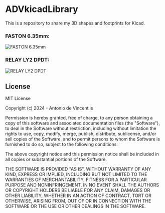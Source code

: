 # ADVkicadLibrary

This is a repository to share my 3D shapes and  footprints for Kicad.

### FASTON 6.35mm:

![FASTON 6.35mm](https://github.com/devincentiis/ADVkicadLibrary/tree/main/ADVlibrary.images/Faston6.35.jpg?raw=true)

### RELAY LY2 DPDT:

![RELAY LY2 DPDT](https://github.com/devincentiis/ADVkicadLibrary/tree/main/ADVlibrary.images/Relay_DPDT_LY2.jpg?raw=true)

## License

MIT License

Copyright (c) 2024 - Antonio de Vincentiis

Permission is hereby granted, free of charge, to any person obtaining a copy
of this software and associated documentation files (the "Software"), to deal
in the Software without restriction, including without limitation the rights
to use, copy, modify, merge, publish, distribute, sublicense, and/or sell
copies of the Software, and to permit persons to whom the Software is
furnished to do so, subject to the following conditions:

The above copyright notice and this permission notice shall be included in all
copies or substantial portions of the Software.

THE SOFTWARE IS PROVIDED "AS IS", WITHOUT WARRANTY OF ANY KIND, EXPRESS OR
IMPLIED, INCLUDING BUT NOT LIMITED TO THE WARRANTIES OF MERCHANTABILITY,
FITNESS FOR A PARTICULAR PURPOSE AND NONINFRINGEMENT. IN NO EVENT SHALL THE
AUTHORS OR COPYRIGHT HOLDERS BE LIABLE FOR ANY CLAIM, DAMAGES OR OTHER
LIABILITY, WHETHER IN AN ACTION OF CONTRACT, TORT OR OTHERWISE, ARISING FROM,
OUT OF OR IN CONNECTION WITH THE SOFTWARE OR THE USE OR OTHER DEALINGS IN THE
SOFTWARE.
